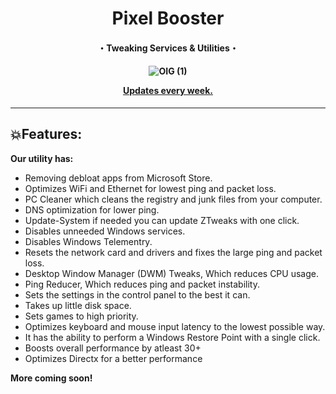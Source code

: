 <div align="center"><h1>Pixel Booster</h1>
<h4>・Tweaking Services & Utilities・<h4>
  
![OIG (1)](https://github.com/hexagon177/Pixel-Booster/assets/156099747/5043f9a6-1a0e-4878-9e22-0cab721da25b)


<p align="center"><a href="https://discord.com" target="_blank">Updates every week.</a></p>
</div>
<hr>

## 💥Features:
 **Our utility has:**
* Removing debloat apps from Microsoft Store.
* Optimizes WiFi and Ethernet for lowest ping and packet loss.
* PC Cleaner which cleans the registry and junk files from your computer.
* DNS optimization for lower ping.
* Update-System if needed you can update ZTweaks with one click.
* Disables unneeded Windows services.
* Disables Windows Telementry.
* Resets the network card and drivers and fixes the large ping and packet loss.
* Desktop Window Manager (DWM) Tweaks, Which reduces CPU usage.
* Ping Reducer, Which reduces ping and packet instability.
* Sets the settings in the control panel to the best it can.
* Takes up little disk space.
* Sets games to high priority.
* Optimizes keyboard and mouse input latency to the lowest possible way.
* It has the ability to perform a Windows Restore Point with a single click.
* Boosts overall performance by atleast 30+
* Optimizes Directx for a better performance


**More coming soon!**
